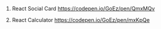 1.  React Social Card
    https://codepen.io/GoEz/pen/QmxMQv

2. React Calculator 
    https://codepen.io/GoEz/pen/mxKpQe